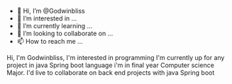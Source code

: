 - 👋 Hi, I’m @Godwinbliss
- 👀 I’m interested in ...
- 🌱 I’m currently learning ...
- 💞️ I’m looking to collaborate on ...
- 📫 How to reach me ...

<!---
Godwinbliss/Godwinbliss is a ✨ special ✨ repository because its `README.md` (this file) appears on your GitHub profile.
You can click the Preview link to take a look at your changes.
--->
Hi, I'm Godwinbliss,
I'm interested in programming
I'm currently up for any project in java Spring boot  language
i'm in final year Computer science Major.
I'd live to collaborate on back end projects with java Spring boot 

